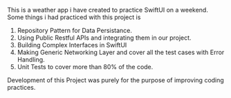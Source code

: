 This is a weather app i have created to practice SwiftUI on a weekend. 
Some things i had practiced with this project is
1. Repository Pattern for Data Persistance.
2. Using Public Restful APIs and integrating them in our project.
3. Building Complex Interfaces in SwiftUI
4. Making Generic Networking Layer and cover all the test cases with Error Handling.
5. Unit Tests to cover more than 80% of the code.

Development of this Project was purely for the purpose of improving coding practices.

